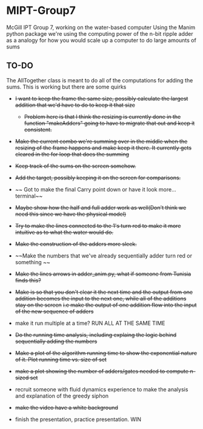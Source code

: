 # MIPT-Group7

McGill IPT Group 7, working on the water-based computer
Using the Manim python package we're using the computing power of the n-bit ripple adder as a analogy for how you would scale up a computer to do large amounts of sums

## TO-DO

The AllTogether class is meant to do all of the computations for adding the sums. This is working but there are some quirks

- ~~I want to keep the frame the same size, possibly calculate the largest addition that we'd have to do to keep it that size~~
    * ~~Problem here is that I think the resizing is currently done in the function "makeAdders" going to have to migrate that out and keep it consistent.~~
- ~~Make the current combo we're summing over in the middle when the resizing of the frame happens and make keep it there. It currently gets cleared in the for loop that does the summing~~
- ~~Keep track of the sums on the screen somehow.~~
- ~~Add the target, possibly keeping it on the screen for comparisons.~~
- ~~ Got to make the final Carry point down or have it look more... terminal~~
- ~~Maybe show how the half and full adder work as well(Don't think we need this since we have the physical model)~~
- ~~Try to make the lines connected to the 1's turn red to make it more intuitive as to what the water would do.~~
- ~~Make the construction of the adders more sleek.~~
- ~~Make the numbers that we've already sequentially adder turn red or something ~~
- ~~Make the lines arrows in adder_anim.py, what if someone from Tunisia finds this?~~

- ~~Make is so that you don't clear it the next time and the output from one addition becomes the input to the next one, while all of the additions stay on the screen~~
   ~~i.e make the output of one addition flow into the input of the new sequence of adders~~

- make it run multiple at a time? RUN ALL AT THE SAME TIME

- ~~Do the running time analysis, including explaing the logic behind sequentially adding the numbers~~

- ~~Make a plot of the algorithm running time to show the exponential nature of it. Plot running time vs. size of set~~

- ~~make a plot showing the number of adders/gates needed to compute n-sized set~~

- recruit someone with fluid dynamics experience to make the analysis and explanation of the greedy siphon

- ~~make the video have a white background~~

- finish the presentation, practice presentation. WIN
